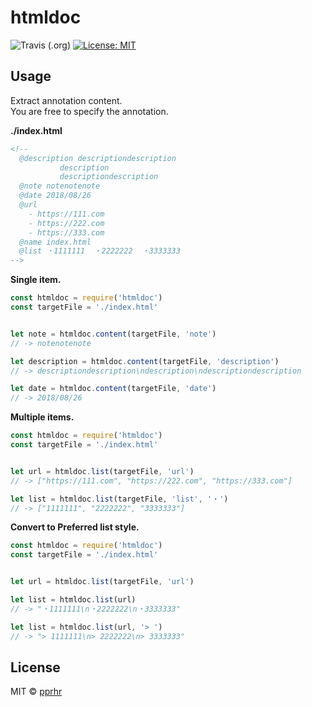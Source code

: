 # htmldoc

![Travis (.org)](https://img.shields.io/travis/pprhr/htmldoc/master.svg?style=for-the-badge)
[![License: MIT](https://img.shields.io/badge/License-MIT-yellow.svg?style=for-the-badge)](https://opensource.org/licenses/MIT)


## Usage

Extract annotation content.<br>
You are free to specify the annotation.


**./index.html**
```html
<!--
  @description descriptiondescription
           description
           descriptiondescription
  @note notenotenote
  @date 2018/08/26
  @url
    - https://111.com
    - https://222.com
    - https://333.com
  @name index.html
  @list ・1111111  ・2222222  ・3333333
-->
```

**Single item.**
```javascript
const htmldoc = require('htmldoc')
const targetFile = './index.html'


let note = htmldoc.content(targetFile, 'note')
// -> notenotenote

let description = htmldoc.content(targetFile, 'description')
// -> descriptiondescription\ndescription\ndescriptiondescription

let date = htmldoc.content(targetFile, 'date')
// -> 2018/08/26
```

**Multiple items.**
```javascript
const htmldoc = require('htmldoc')
const targetFile = './index.html'


let url = htmldoc.list(targetFile, 'url')
// -> ["https://111.com", "https://222.com", "https://333.com"]

let list = htmldoc.list(targetFile, 'list', '・')
// -> ["1111111", "2222222", "3333333"]
```

**Convert to Preferred list style.**
```javascript
const htmldoc = require('htmldoc')
const targetFile = './index.html'


let url = htmldoc.list(targetFile, 'url')

let list = htmldoc.list(url)
// -> "・1111111\n・2222222\n・3333333"

let list = htmldoc.list(url, '> ')
// -> "> 1111111\n> 2222222\n> 3333333"

```



## License

MIT © [pprhr](https://github.com/pprhr)